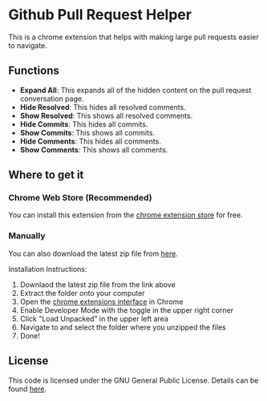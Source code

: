 # Github Pull Request Helper
This is a chrome extension that helps with making large pull requests easier to navigate. 

## Functions
- **Expand All**: This expands all of the hidden content on the pull request conversation page.
- **Hide Resolved**: This hides all resolved comments.
- **Show Resolved**: This shows all resolved comments.
- **Hide Commits**: This hides all commits.
- **Show Commits**: This shows all commits.
- **Hide Comments**: This hides all comments.
- **Show Comments**: This shows all comments.

## Where to get it

### Chrome Web Store (Recommended)

You can install this extension from the [chrome extension store](https://chrome.google.com/webstore/detail/github-pull-request-helpe/kalmlgjkibkjeepmlenkeljokfoijngl) for free.

### Manually

You can also download the latest zip file from [here](https://github.com/cpcolella/Github-Pull-Request-Helper/releases/latest).

Installation Instructions:
1. Downlaod the latest zip file from the link above
1. Extract the folder onto your computer
1. Open the [chrome extensions interface](chrome://extensions) in Chrome
1. Enable Developer Mode with the toggle in the upper right corner
1. Click "Load Unpacked" in the upper left area
1. Navigate to and select the folder where you unzipped the files
1. Done!

## License

This code is licensed under the GNU General Public License. Details can be found [here](LICENSE).
